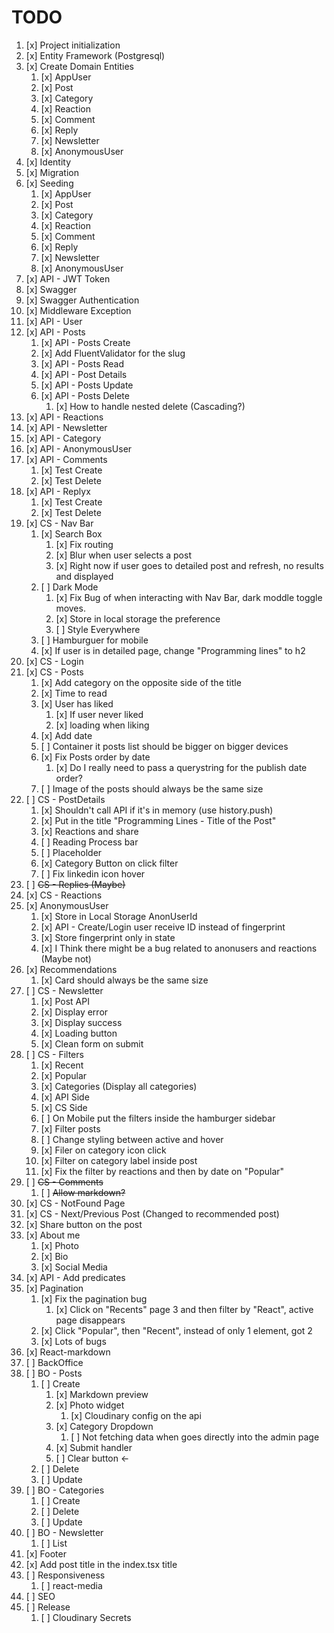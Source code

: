 # TODO

1. [x] Project initialization
2. [x] Entity Framework (Postgresql)
3. [x] Create Domain Entities
   1. [x]  AppUser
   2. [x]  Post
   3. [x]  Category
   4. [x]  Reaction
   5. [x]  Comment
   6. [x]  Reply
   7. [x]  Newsletter
   8. [x]  AnonymousUser
4. [x] Identity
5. [x] Migration
6. [x] Seeding
   1. [x]  AppUser
   2. [x]  Post
   3. [x]  Category
   4. [x]  Reaction
   5. [x]  Comment
   6. [x]  Reply
   7. [x]  Newsletter
   8. [x]  AnonymousUser
7. [x] API - JWT Token
8. [x] Swagger
9. [x] Swagger Authentication
10. [x] Middleware Exception
11. [x] API - User
12. [x] API - Posts
    1.  [x] API - Posts Create
    2.  [x] Add FluentValidator for the slug
    3.  [x] API - Posts Read    
    4.  [x] API - Post Details
    5.  [x] API - Posts Update
    6.  [x] API - Posts Delete
        1.  [x] How to handle nested delete (Cascading?)
13. [x] API - Reactions
14. [x] API - Newsletter
15. [x] API - Category
16. [x] API - AnonymousUser
17. [x] API - Comments
    1.  [x] Test Create
    2.  [x] Test Delete
18. [x] API - Replyx
    1.  [x] Test Create 
    2.  [x] Test Delete
19. [x] CS - Nav Bar
    1.  [x] Search Box
        1.  [x] Fix routing
        2.  [x] Blur when user selects a post 
        3.  [x] Right now if user goes to detailed post and refresh, no results and displayed
    2.  [ ] Dark Mode
        1.  [x] Fix Bug of when interacting with Nav Bar, dark moddle toggle moves.
        2.  [x] Store in local storage the preference
        3.  [ ] Style Everywhere
    3.  [ ] Hamburguer for mobile
    4.  [x] If user is in detailed page, change "Programming lines" to h2
20. [x] CS - Login  
21. [x] CS - Posts
    1.  [x] Add category on the opposite side of the title 
    2.  [x] Time to read
    3.  [x] User has liked
        1.  [x] If user never liked
        2.  [x] loading when liking
    4.  [x] Add date
    5.  [ ] Container it posts list should be bigger on bigger devices
    6.  [x] Fix Posts order by date
        1.  [x] Do I really need to pass a querystring for the publish date order?
    7.  [ ] Image of the posts should always be the same size
22. [ ] CS - PostDetails
    1.  [x] Shouldn't call API if it's in memory (use history.push)
    2.  [x] Put in the title "Programming Lines - Title of the Post"
    3.  [x] Reactions and share
    4.  [ ] Reading Process bar
    5.  [ ] Placeholder
    6.  [x] Category Button on click filter
    7.  [ ] Fix linkedin icon hover
23. [ ] ~~CS - Replies (Maybe)~~
24. [x] CS - Reactions
25. [x] AnonymousUser 
    1.  [x] Store in Local Storage AnonUserId  
    2.  [x] API - Create/Login user receive ID instead of fingerprint 
    3.  [x] Store fingerprint only in state
    4.  [x] I Think there might be a bug related to anonusers and reactions (Maybe not)
26. [x] Recommendations
    1.  [x] Card should always be the same size
27. [ ] CS - Newsletter
    1.  [x] Post API
    2.  [x] Display error
    3.  [x] Display success
    4.  [x] Loading button
    5.  [x] Clean form on submit
28. [ ] CS - Filters
    1.  [x] Recent
    2.  [x] Popular
    3.  [x] Categories (Display all categories)
    4.  [x] API Side
    5.  [x] CS Side
    6.  [ ] On Mobile put the filters inside the hamburger sidebar
    7.  [x] Filter posts
    8.  [ ] Change styling between active and hover
    9.  [x] Filer on category icon click
    10. [x] Filter on category label inside post
    11. [x] Fix the filter by reactions and then by date on "Popular"
29. [ ] ~~CS - Comments~~
    1.  [ ] ~~Allow markdown?~~
30. [x] CS - NotFound Page
31. [x] CS - Next/Previous Post (Changed to recommended post)
32. [x] Share button on the post
33. [x] About me
    1.  [x] Photo
    2.  [x] Bio
    3.  [x] Social Media
34. [x] API - Add predicates
35. [x] Pagination
    1.  [x] Fix the pagination bug
        1.  [x] Click on "Recents" page 3 and then filter by "React", active page disappears
    2.  [x] Click "Popular", then "Recent", instead of only 1 element, got 2
    3.  [x] Lots of bugs
36. [x] React-markdown
37. [ ] BackOffice
38. [ ] BO - Posts
    1.  [ ] Create
        1.  [x] Markdown preview
        2.  [x] Photo widget
            1.  [x] Cloudinary config on the api
        3.  [x] Category Dropdown
            1.  [ ] Not fetching data when goes directly into the admin page
        4.  [x] Submit handler
        5.  [ ] Clear button <-
    2.  [ ] Delete
    3.  [ ] Update
39. [ ] BO - Categories
    1.  [ ] Create
    2.  [ ] Delete
    3.  [ ] Update
40. [ ] BO - Newsletter
    1.  [ ] List
41. [x] Footer
42. [x] Add post title in the index.tsx title
43. [ ] Responsiveness
    1.  [ ] react-media
44. [ ] SEO
45. [ ] Release
    1.  [ ] Cloudinary Secrets

